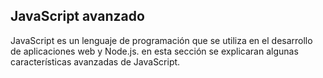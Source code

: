 ## JavaScript avanzado
JavaScript es un lenguaje de programación que se utiliza en el desarrollo de aplicaciones web y Node.js. en esta sección se explicaran algunas características avanzadas de JavaScript.